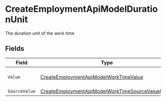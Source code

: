 # CreateEmploymentApiModelDurationUnit

The duration unit of the work time


## Fields

| Field                                                                                                                           | Type                                                                                                                            | Required                                                                                                                        | Description                                                                                                                     | Example                                                                                                                         |
| ------------------------------------------------------------------------------------------------------------------------------- | ------------------------------------------------------------------------------------------------------------------------------- | ------------------------------------------------------------------------------------------------------------------------------- | ------------------------------------------------------------------------------------------------------------------------------- | ------------------------------------------------------------------------------------------------------------------------------- |
| `Value`                                                                                                                         | [CreateEmploymentApiModelWorkTimeValue](../../Models/Components/CreateEmploymentApiModelWorkTimeValue.md)                       | :heavy_minus_sign:                                                                                                              | The unified value for the period.                                                                                               | month                                                                                                                           |
| `SourceValue`                                                                                                                   | [CreateEmploymentApiModelWorkTimeSourceValueUnion](../../Models/Components/CreateEmploymentApiModelWorkTimeSourceValueUnion.md) | :heavy_minus_sign:                                                                                                              | N/A                                                                                                                             |                                                                                                                                 |